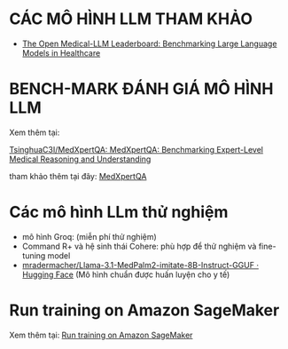 # CÁC MÔ HÌNH LLM THAM KHẢO

- [The Open Medical-LLM Leaderboard: Benchmarking Large Language Models in Healthcare](https://huggingface.co/blog/leaderboard-medicalllm#:~:text=These%20models%2C%20such%20as%20GPT-3%2C%20GPT-4%20and%20Med-PaLM,tackling%20complex%20medical%20tasks%20and%20improving%20patient%20care.)

# BENCH-MARK ĐÁNH GIÁ MÔ HÌNH LLM

Xem thêm tại:

[TsinghuaC3I/MedXpertQA: MedXpertQA: Benchmarking Expert-Level Medical Reasoning and Understanding](https://github.com/TsinghuaC3I/MedXpertQA)

tham khảo thêm tại đây:
[MedXpertQA](https://medxpertqa.github.io/)

# Các mô hình LLm thử nghiệm

- mô hình Groq: (miễn phí thử nghiệm)
- Command R+ và hệ sinh thái Cohere: phù hợp để thử nghiệm và fine-tuning model
- [mradermacher/Llama-3.1-MedPalm2-imitate-8B-Instruct-GGUF · Hugging Face](https://huggingface.co/mradermacher/Llama-3.1-MedPalm2-imitate-8B-Instruct-GGUF) (Mô hình chuẩn được huấn luyện cho y tế)

# Run training on Amazon SageMaker

Xem thêm tại: [Run training on Amazon SageMaker](https://huggingface.co/docs/sagemaker/train)
